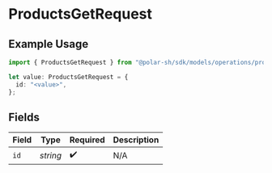 # ProductsGetRequest

## Example Usage

```typescript
import { ProductsGetRequest } from "@polar-sh/sdk/models/operations/productsget.js";

let value: ProductsGetRequest = {
  id: "<value>",
};
```

## Fields

| Field              | Type               | Required           | Description        |
| ------------------ | ------------------ | ------------------ | ------------------ |
| `id`               | *string*           | :heavy_check_mark: | N/A                |